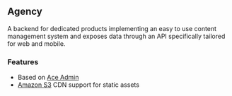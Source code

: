 ## Agency
A backend for dedicated products implementing an easy to use content management system and exposes
data through an API specifically tailored for web and mobile.

### Features
- Based on [Ace Admin](http://wrapbootstrap.com/preview/WB0B30DGR)
- [Amazon S3](http://aws.amazon.com/s3/) CDN support for static assets
